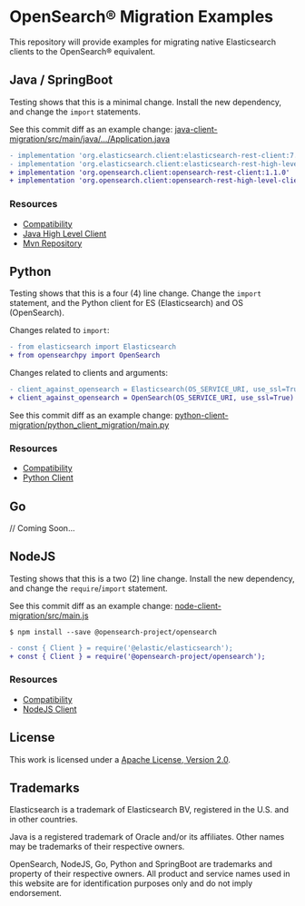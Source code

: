 # OpenSearch® Migration Examples

This repository will provide examples for migrating native Elasticsearch clients to
the OpenSearch® equivalent.

## Java / SpringBoot

Testing shows that this is a minimal change. Install the new dependency, and change the `import` statements.

See this commit diff as an example change: [java-client-migration/src/main/java/.../Application.java](https://github.com/aiven/opensearch-migration-examples/commit/7453d659c06b234ae7f28f801a074e459c2f31c8)

```diff
- implementation 'org.elasticsearch.client:elasticsearch-rest-client:7.10.2'
- implementation 'org.elasticsearch.client:elasticsearch-rest-high-level-client:7.10.2'
+ implementation 'org.opensearch.client:opensearch-rest-client:1.1.0'
+ implementation 'org.opensearch.client:opensearch-rest-high-level-client:1.1.0'
```

### Resources

- [Compatibility](https://opensearch.org/docs/latest/clients/index/)
- [Java High Level Client](https://opensearch.org/docs/latest/clients/java-rest-high-level/)
- [Mvn Repository](https://mvnrepository.com/artifact/org.opensearch.client)

## Python

Testing shows that this is a four (4) line change. Change the `import` statement, and the Python client for ES (Elasticsearch) and OS (OpenSearch).

Changes related to `import`:

```diff
- from elasticsearch import Elasticsearch
+ from opensearchpy import OpenSearch
```

Changes related to clients and arguments:

```diff
- client_against_opensearch = Elasticsearch(OS_SERVICE_URI, use_ssl=True)
+ client_against_opensearch = OpenSearch(OS_SERVICE_URI, use_ssl=True)
```

See this commit diff as an example change: [python-client-migration/python_client_migration/main.py](https://github.com/aiven/opensearch-migration-examples/commit/f11b0e379dc63d9c023b62a032a72d9f1d4b9fc5)

### Resources

- [Compatibility](https://opensearch.org/docs/latest/clients/index/)
- [Python Client](https://opensearch.org/docs/latest/clients/python)

## Go

// Coming Soon...

## NodeJS

Testing shows that this is a two (2) line change. Install the new dependency, and change the `require`/`import` statement.

See this commit diff as an example change: [node-client-migration/src/main.js](https://github.com/aiven/opensearch-migration-examples/commit/deebaff2833bd8e851aa00001ac37ebf69cca9a3)

```shell
$ npm install --save @opensearch-project/opensearch
```

```diff
- const { Client } = require('@elastic/elasticsearch');
+ const { Client } = require('@opensearch-project/opensearch');
```

### Resources

- [Compatibility](https://opensearch.org/docs/latest/clients/index/)
- [NodeJS Client](https://opensearch.org/docs/latest/clients/javascript/)

## License
This work is licensed under a [Apache License, Version 2.0](http://www.apache.org/licenses/LICENSE-2.0.txt).

## Trademarks

Elasticsearch is a trademark of Elasticsearch BV, registered in the U.S. and in other countries.

Java is a registered trademark of Oracle and/or its affiliates. Other names may be trademarks of their respective owners.

OpenSearch, NodeJS, Go, Python and SpringBoot are trademarks and property of their respective owners. All product and service names used in this website are for identification purposes only and do not imply endorsement.
